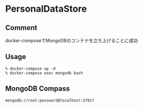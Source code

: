 # PersonalDataStore

## Comment

docker-composeでMongoDBのコンテナを立ち上げることに成功

## Usage

```bash:コンテナの立ち上げ
% docker-compose up -d
% docker-compose exec mongodb bash
```

## MongoDB Compass

```:connection string
mongodb://root:password@localhost:27017
```